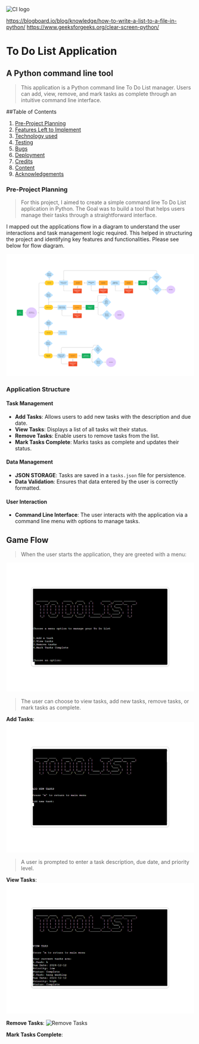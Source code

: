 ![CI logo](https://codeinstitute.s3.amazonaws.com/fullstack/ci_logo_small.png)

https://blogboard.io/blog/knowledge/how-to-write-a-list-to-a-file-in-python/
https://www.geeksforgeeks.org/clear-screen-python/

# To Do List Application

## A Python command line tool
>This application is a Python command line To Do List manager. Users can add, view, remove, and mark tasks as complete through an intuitive command line interface.

##Table of Contents
 1. [ Pre-Project Planning ](#pre-project-planning)  
 2. [ Features Left to Implement ](#features-left-to-implement)  
 3. [ Technology used ](#technology-used) 
 4. [ Testing ](#testing)  
 5. [ Bugs ](#bugs)  
 6. [ Deployment](#deployment)
 7. [ Credits](#credits)
 8. [ Content](#content)  
 9. [ Acknowledgements](#acknowledgements)

<a name="pre-project-planning"></a>
### Pre-Project Planning

> For this project,  I aimed to create a simple command line To Do List application in Python. The Goal was to build a tool that helps users manage their tasks through a straightforward interface.

I mapped out the applications flow in a diagram to understand the user interactions and task management logic required. This helped in structuring the project and identifying key features and functionalities. Please see below for flow diagram. 

![Figjam Flow Diagram](assets/images/to-do-list-flow-chart.png)

### Application Structure

#### Task Management

- **Add Tasks**: Allows users to add new tasks with the description and due date.
- **View Tasks**: Displays a list of all tasks wit their status.
- **Remove Tasks**: Enable users to remove tasks from the list.
- **Mark Tasks Complete**: Marks tasks as complete and updates their status.

#### Data Management

- **JSON STORAGE**: Tasks are saved in a `tasks.json` file for persistence.
- **Data Validation**: Ensures that data entered by the user is correctly formatted.

#### User Interaction

- **Command Line Interface**: The user interacts with the application via a command line menu with options to manage tasks. 

## Game Flow
> When the user starts the application, they are greeted with a menu:

![Main Menu](assets/images/main-menu.png)

> The user can choose to view tasks, add new tasks, remove tasks, or mark tasks as complete.

**Add Tasks**: 
![Add a task](assets/images/add-tasks.png)

> A user is prompted to enter a task description, due date, and priority level.

**View Tasks**:
![View Tasks](assets/images/view-tasks.png)

**Remove Tasks**:
![Remove Tasks](assets/images/rempve-tasks.png)

**Mark Tasks Complete**:



